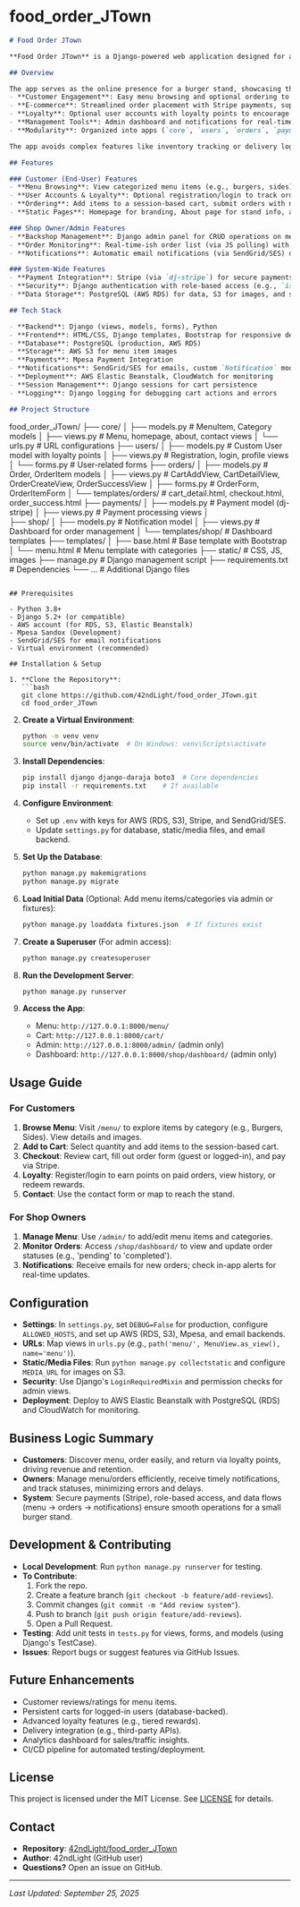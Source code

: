 # food_order_JTown

```markdown
# Food Order JTown

**Food Order JTown** is a Django-powered web application designed for a burger stand in JTown (Jersey Town). This responsive platform, built with Python and hosted on AWS, enables customers to browse a categorized menu, add items to a cart, and place orders, while providing shop owners with tools to manage operations efficiently. Developed as a 6-week MVP, it focuses on simplicity, modularity, and core e-commerce functionality to drive foot traffic, streamline orders, and reward customer loyalty.

## Overview

The app serves as the online presence for a burger stand, showcasing the menu, facilitating customer interactions, and simplifying operations. It prioritizes:
- **Customer Engagement**: Easy menu browsing and optional ordering to attract buyers.
- **E-commerce**: Streamlined order placement with Stripe payments, supporting in-person pickup.
- **Loyalty**: Optional user accounts with loyalty points to encourage repeat business.
- **Management Tools**: Admin dashboard and notifications for real-time order tracking.
- **Modularity**: Organized into apps (`core`, `users`, `orders`, `payments`, `shop`) for maintainability and role-based access.

The app avoids complex features like inventory tracking or delivery logistics, focusing on order placement and staff notifications for a small business's needs.

## Features

### Customer (End-User) Features
- **Menu Browsing**: View categorized menu items (e.g., burgers, sides) with names, descriptions, prices, and images, optimized for mobile using Bootstrap.
- **User Accounts & Loyalty**: Optional registration/login to track order history and earn/redeem loyalty points (based on order totals).
- **Ordering**: Add items to a session-based cart, submit orders with notes, and pay via Stripe (guest or logged-in). Orders are saved with status updates.
- **Static Pages**: Homepage for branding, About page for stand info, and Contact page with a form/map for inquiries.

### Shop Owner/Admin Features
- **Backshop Management**: Django admin panel for CRUD operations on menu items, categories, users, and orders. Custom `shop` app dashboard for order oversight.
- **Order Monitoring**: Real-time-ish order list (via JS polling) with details and status updates (e.g., 'pending' to 'completed').
- **Notifications**: Automatic email notifications (via SendGrid/SES) on order creation; in-app alerts in the dashboard (via `Notification` model).

### System-Wide Features
- **Payment Integration**: Stripe (via `dj-stripe`) for secure payments, with webhooks syncing order and payment statuses.
- **Security**: Django authentication with role-based access (e.g., `is_shop_owner` flag) to restrict admin features.
- **Data Storage**: PostgreSQL (AWS RDS) for data, S3 for images, and session-based carts for guests.

## Tech Stack

- **Backend**: Django (views, models, forms), Python
- **Frontend**: HTML/CSS, Django templates, Bootstrap for responsive design
- **Database**: PostgreSQL (production, AWS RDS)
- **Storage**: AWS S3 for menu item images
- **Payments**: Mpesa Payment Integration
- **Notifications**: SendGrid/SES for emails, custom `Notification` model
- **Deployment**: AWS Elastic Beanstalk, CloudWatch for monitoring
- **Session Management**: Django sessions for cart persistence
- **Logging**: Django logging for debugging cart actions and errors

## Project Structure

```
food_order_JTown/
├── core/
│   ├── models.py          # MenuItem, Category models
│   ├── views.py           # Menu, homepage, about, contact views
│   └── urls.py            # URL configurations
├── users/
│   ├── models.py          # Custom User model with loyalty points
│   ├── views.py           # Registration, login, profile views
│   └── forms.py           # User-related forms
├── orders/
│   ├── models.py          # Order, OrderItem models
│   ├── views.py           # CartAddView, CartDetailView, OrderCreateView, OrderSuccessView
│   ├── forms.py           # OrderForm, OrderItemForm
│   └── templates/orders/  # cart_detail.html, checkout.html, order_success.html
├── payments/
│   ├── models.py          # Payment model (dj-stripe)
│   ├── views.py           # Payment processing views
│   
├── shop/
│   ├── models.py          # Notification model
│   ├── views.py           # Dashboard for order management
│   └── templates/shop/    # Dashboard templates
├── templates/
│   ├── base.html          # Base template with Bootstrap
│   └── menu.html          # Menu template with categories
├── static/                # CSS, JS, images
├── manage.py              # Django management script
├── requirements.txt       # Dependencies
└── ...                    # Additional Django files
```

## Prerequisites

- Python 3.8+
- Django 5.2+ (or compatible)
- AWS account (for RDS, S3, Elastic Beanstalk)
- Mpesa Sandox (Development)
- SendGrid/SES for email notifications
- Virtual environment (recommended)

## Installation & Setup

1. **Clone the Repository**:
   ```bash
   git clone https://github.com/42ndLight/food_order_JTown.git
   cd food_order_JTown
   ```

2. **Create a Virtual Environment**:
   ```bash
   python -m venv venv
   source venv/bin/activate  # On Windows: venv\Scripts\activate
   ```

3. **Install Dependencies**:
   ```bash
   pip install django django-daraja boto3  # Core dependencies
   pip install -r requirements.txt    # If available
   ```

4. **Configure Environment**:
   - Set up `.env` with keys for AWS (RDS, S3), Stripe, and SendGrid/SES.
   - Update `settings.py` for database, static/media files, and email backend.

5. **Set Up the Database**:
   ```bash
   python manage.py makemigrations
   python manage.py migrate
   ```

6. **Load Initial Data** (Optional: Add menu items/categories via admin or fixtures):
   ```bash
   python manage.py loaddata fixtures.json  # If fixtures exist
   ```

7. **Create a Superuser** (For admin access):
   ```bash
   python manage.py createsuperuser
   ```

8. **Run the Development Server**:
   ```bash
   python manage.py runserver
   ```

9. **Access the App**:
   - Menu: `http://127.0.0.1:8000/menu/`
   - Cart: `http://127.0.0.1:8000/cart/`
   - Admin: `http://127.0.0.1:8000/admin/`  (admin only)
   - Dashboard: `http://127.0.0.1:8000/shop/dashboard/` (admin only)

## Usage Guide

### For Customers
1. **Browse Menu**: Visit `/menu/` to explore items by category (e.g., Burgers, Sides). View details and images.
2. **Add to Cart**: Select quantity and add items to the session-based cart.
3. **Checkout**: Review cart, fill out order form (guest or logged-in), and pay via Stripe.
4. **Loyalty**: Register/login to earn points on paid orders, view history, or redeem rewards.
5. **Contact**: Use the contact form or map to reach the stand.

### For Shop Owners
1. **Manage Menu**: Use `/admin/` to add/edit menu items and categories.
2. **Monitor Orders**: Access `/shop/dashboard/` to view and update order statuses (e.g., 'pending' to 'completed').
3. **Notifications**: Receive emails for new orders; check in-app alerts for real-time updates.

## Configuration

- **Settings**: In `settings.py`, set `DEBUG=False` for production, configure `ALLOWED_HOSTS`, and set up AWS (RDS, S3), Mpesa, and email backends.
- **URLs**: Map views in `urls.py` (e.g., `path('menu/', MenuView.as_view(), name='menu')`).
- **Static/Media Files**: Run `python manage.py collectstatic` and configure `MEDIA_URL` for images on S3.
- **Security**: Use Django's `LoginRequiredMixin` and permission checks for admin views.
- **Deployment**: Deploy to AWS Elastic Beanstalk with PostgreSQL (RDS) and CloudWatch for monitoring.

## Business Logic Summary

- **Customers**: Discover menu, order easily, and return via loyalty points, driving revenue and retention.
- **Owners**: Manage menu/orders efficiently, receive timely notifications, and track statuses, minimizing errors and delays.
- **System**: Secure payments (Stripe), role-based access, and data flows (menu → orders → notifications) ensure smooth operations for a small burger stand.

## Development & Contributing

- **Local Development**: Run `python manage.py runserver` for testing.
- **To Contribute**:
  1. Fork the repo.
  2. Create a feature branch (`git checkout -b feature/add-reviews`).
  3. Commit changes (`git commit -m "Add review system"`).
  4. Push to branch (`git push origin feature/add-reviews`).
  5. Open a Pull Request.
- **Testing**: Add unit tests in `tests.py` for views, forms, and models (using Django's TestCase).
- **Issues**: Report bugs or suggest features via GitHub Issues.

## Future Enhancements

- Customer reviews/ratings for menu items.
- Persistent carts for logged-in users (database-backed).
- Advanced loyalty features (e.g., tiered rewards).
- Delivery integration (e.g., third-party APIs).
- Analytics dashboard for sales/traffic insights.
- CI/CD pipeline for automated testing/deployment.

## License

This project is licensed under the MIT License. See [LICENSE](LICENSE) for details.

## Contact

- **Repository**: [42ndLight/food_order_JTown](https://github.com/42ndLight/food_order_JTown)
- **Author**: 42ndLight (GitHub user)
- **Questions?** Open an issue on GitHub.

---

*Last Updated: September 25, 2025*
```

